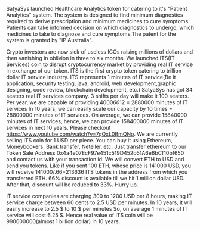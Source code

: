 SatyaSys launched Healthcare Analytics token for catering to it's "Patient Analytics" system.
The system is designed to find minimum diagnostics required to derive prescription and minimum medicines to cure symptoms. Patients can take informed decision on which diagnostics to undergo, which medicines to take to diagnose and cure symptoms.The patent for the system is granted by "IP Australia". 

Crypto investors are now sick of useless ICOs raising millions of dollars and then vanishing in oblivion in three to six months.
We launched ITS(IT Services) coin to disrupt cryptocurrency market by providing real IT service in   exchange of our token.
ITS is the first crypto token catering to trillion dollar IT service industry. ITS represents 1 minutes of IT service(Be it application,   security testing, java, android, web development,graphic designing, code review, blockchain development, etc.)
SatyaSys has got 34 seaters real IT services company. 
3 shifts per day will make it 100 seaters. Per year, we are capable of providing 4000*60*12 = 2880000 minutes of IT services
In 10 years, we can easily scale our capacity by 10 times = 28800000 minutes of IT services. On average, we can provide  15840000 minutes of IT services, hence, we can provide 158400000 minutes of IT services in next 10 years.
Please checkout https://www.youtube.com/watch?v=7qQxL0BmQNo.
We are currently selling ITS coin for 1 USD per piece. You can buy it using Ethereum, Moneybookers, Bank  transfer, Neteller, etc.
Just transfer ethereum to our Token Sale Address 0x4a4e07EcF97e451c519D452b51A6e6bCf10bf650 and contact us with your transaction
id. We will convert ETH to USD and send you tokens. Like if you sent 100 ETH, whose price is 141000 USD, you will receive 141000/.66=213636 ITS tokens in the address from which you transferred ETH. 66%            discount is available till we hit 1 million dollar USD.     After that, discount will be reduced to 33%. Hurry up. 

IT service companies are charging 300 to 1200 USD    per 8 hours, making IT service charge
between 60 cents to  2.5 USD per minutes. In 10 years, it will easily increase to 2.5 $ to 10 $ per minutes
So, on average 1 minutes of IT service will cost 6.25 $. Hence real value of ITS coin will be
990000000(almost 1 billion dollar) in 10 years.

